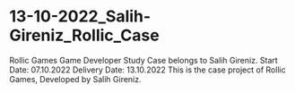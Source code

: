 # 13-10-2022_Salih-Gireniz_Rollic_Case
Rollic Games Game Developer Study Case belongs to Salih Gireniz. Start Date: 07.10.2022 Delivery Date: 13.10.2022
This is the case project of Rollic Games, Developed by Salih Gireniz.
